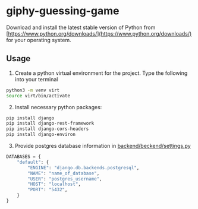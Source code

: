 # giphy-guessing-game

Download and install the latest stable version of Python from [https://www.python.org/downloads/](https://www.python.org/downloads/) for your operating system.

## Usage

1. Create a python virtual environment for the project. Type the following into your terminal

```sh
python3 -m venv virt
source virt/bin/activate
```

2. Install necessary python packages:

```sh
pip install django
pip install django-rest-framework
pip install django-cors-headers
pip install django-environ
```

3. Provide postgres database information in [backend/beckend/settings.py](backend/backend/settings.py)



```python
DATABASES = {
    "default": {
        "ENGINE": "django.db.backends.postgresql",
        "NAME": "name_of_database",
        "USER": "postgres_username",
        "HOST": "localhost",
    	"PORT": "5432",
    }
}
```
